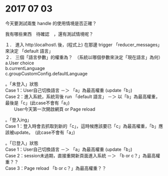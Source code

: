 # 2017 07 03  

今天要測試兩隻 handle 的使用情境是否正確？  

我有哪些東西　待確認　，還有測試情境呢？  


１． 進入 http:\\localhost\ 後，(程式上) 在那邊 trigger 「reducer_messages」 來決定 「default 語言」  
２． 三個「語言參數」的權重為？　（系統以哪個參數來決定「現在語言」為何）  
    a.User choice  
    b.currentLanguage  
    c.groupCustomConfig.defaultLanguage  
    

  。「未登入」狀態  
    Case 1：User自己切換語言 －＞ 「a」為最高權重 (update「b」)  
    Case 2：進入系統，系統背後 run 「default 語言」 －＞ 以「b」為最高權重，最後是「c」(此case不會有「a」)  
    　　User今天第一次開啟網頁 or Page reload  


  。「登入ing」  
    Case 1：登入時會去抓取到新的「c」，這時候應該要已「c」為最高權重，「b」應該被update。　(此case不會有「a」)  
  

  。「已登入」狀態  
    Case 1：User自己切換語言 －＞ 「a」為最高權重 (update「b」)  
    Case 2：session未過期，直接重開新頁面進入系統 －＞ 「b or c？」為最高權重？？  
    Case 3：Page reload  「b or c？」為最高權重？？  
